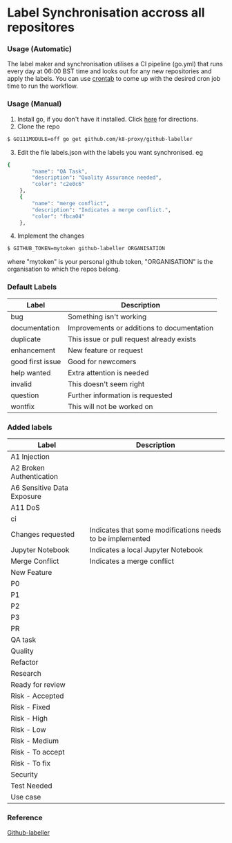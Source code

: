 # Label Synchronisation accross all repositores

### Usage (Automatic)
The label maker and synchronisation utilises a CI pipeline (go.yml) that runs every day at 06:00 BST time and looks out for any new repositories and apply the labels. You can use [crontab] to come up with the desired cron job time to run the workflow.

### Usage (Manual)
1. Install go, if you don't have it installed. Click [here] for directions.
2. Clone the repo
```sh
$ GO111MODULE=off go get github.com/k8-proxy/github-labeller
```
3. Edit the file labels.json with the labels you want synchronised. eg
```sh
{
        "name": "QA Task",
        "description": "Quality Assurance needed",
        "color": "c2e0c6"
    },
    {
        "name": "merge conflict",
        "description": "Indicates a merge conflict.",
        "color": "fbca04"
    },
```
4. Implement the changes
```sh
$ GITHUB_TOKEN=mytoken github-labeller ORGANISATION
```
where "mytoken" is your personal github token, "ORGANISATION" is the organisation to which the repos belong.

### Default Labels
| Label                         | Description                                   |
| ------                        | ------                                        |
|  bug                          |  Something isn't working                      |
|  documentation                |  Improvements or additions to documentation   |
|  duplicate                    |  This issue or pull request already exists    |
|  enhancement                  |  New feature or request                       |
|  good first issue             |  Good for newcomers                           |
|  help wanted                  |  Extra attention is needed                    |
|  invalid                      |  This doesn't seem right                      |
|  question                     |  Further information is requested             |
|   wontfix                     |  This will not be worked on                   |

### Added labels

| Label                         |  Description                                  |
| ------                        | ------                                        |
|  A1 Injection                 |                                               |
|  A2 Broken Authentication     |                                               |
|  A6 Sensitive Data Exposure   |     |
|  A11 DoS                      |     |
|  ci                           |     |
| Changes requested             |   Indicates that some modifications needs to be implemented |
|  Jupyter Notebook             |  Indicates a local Jupyter Notebook    |
| Merge Conflict                |    Indicates a merge conflict |
|  New Feature                  |     |
|  P0                           |     |
|  P1                           |     |
|  P2                           |     |
|  P3                           |     |
|  PR                           |     |
|  QA task                      |     |
|  Quality                      |     |
|  Refactor                     |   |
|  Research                     |   |
|  Ready for review             |   |
|  Risk - Accepted              |   |
|  Risk - Fixed                 |   |
|  Risk - High                  |   |
|  Risk - Low                   |   |
|  Risk - Medium                |   |
|  Risk - To accept             |   |
|  Risk - To fix                |   |
|  Security                     |   |
|  Test Needed                  |   |
|  Use case                      |   |

[here]: <https://golang.org/doc/install>

[crontab]: <https://crontab.guru/>

[Github-labeller]:<https://github.com/displague/github-labeller>



### Reference

[Github-labeller]

